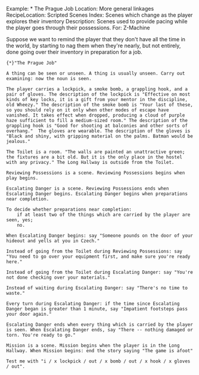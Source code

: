 Example: * The Prague Job
Location: More general linkages
RecipeLocation: Scripted Scenes
Index: Scenes which change as the player explores their inventory
Description: Scenes used to provide pacing while the player goes through their possessions.
For: Z-Machine

  
Suppose we want to remind the player that they don't have all the time in the world, by starting to nag them when they're nearly, but not entirely, done going over their inventory in preparation for a job.

  

``` inform7
{*}"The Prague Job"

A thing can be seen or unseen. A thing is usually unseen. Carry out examining: now the noun is seen.

The player carries a lockpick, a smoke bomb, a grappling hook, and a pair of gloves. The description of the lockpick is "Effective on most kinds of key locks, it is a gift from your mentor in the discipline, old Wheezy." The description of the smoke bomb is "Your last of these, so you should rely on it only when other modes of escape have vanished. It takes effect when dropped, producing a cloud of purple haze sufficient to fill a medium-sized room." The description of the grappling hook is "Good for shooting at balconies and other sorts of overhang."  The gloves are wearable. The description of the gloves is "Black and shiny, with gripping material on the palms. Batman would be jealous."

The Toilet is a room. "The walls are painted an unattractive green; the fixtures are a bit old. But it is the only place in the hostel with any privacy." The Long Hallway is outside from the Toilet.

Reviewing Possessions is a scene. Reviewing Possessions begins when play begins.

Escalating Danger is a scene. Reviewing Possessions ends when Escalating Danger begins. Escalating Danger begins when preparations near completion.

To decide whether preparations near completion:
	if at least two of the things which are carried by the player are seen, yes;
	no.

When Escalating Danger begins: say "Someone pounds on the door of your hideout and yells at you in Czech."

Instead of going from the Toilet during Reviewing Possessions: say "You need to go over your equipment first, and make sure you're ready here."

Instead of going from the Toilet during Escalating Danger: say "You're not done checking over your materials."

Instead of waiting during Escalating Danger: say "There's no time to waste."

Every turn during Escalating Danger: if the time since Escalating Danger began is greater than 1 minute, say "Impatient footsteps pass your door again."

Escalating Danger ends when every thing which is carried by the player is seen. When Escalating Danger ends, say "There -- nothing damaged or torn. You're ready to go."

Mission is a scene. Mission begins when the player is in the Long Hallway. When Mission begins: end the story saying "The game is afoot"

Test me with "i / x lockpick / out / x bomb / out / x hook / x gloves / out".
```

